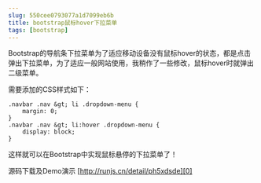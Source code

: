 ```yaml
---
slug: 550cee0793077a1d7099eb6b
title: bootstrap鼠标hover下拉菜单
tags: [bootstrap]
---
```


 Bootstrap的导航条下拉菜单为了适应移动设备没有鼠标hover的状态，都是点击弹出下拉菜单，为了适应一般网站使用，我稍作了一些修改，鼠标hover时就弹出二级菜单。 

需要添加的CSS样式如下： 

    .navbar .nav &gt; li .dropdown-menu {
    	margin: 0;
    }
    .navbar .nav &gt; li:hover .dropdown-menu {
    	display: block;
    }

这样就可以在Bootstrap中实现鼠标悬停的下拉菜单了！  
  
源码下载及Demo演示 [http://runjs.cn/detail/ph5xdsde][0]

[0]: http://runjs.cn/detail/ph5xdsde
